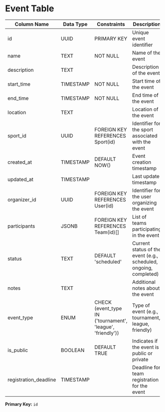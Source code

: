 # Event Table

| Column Name           | Data Type | Constraints                                                | Description                                                       |
| --------------------- | --------- | ---------------------------------------------------------- | ----------------------------------------------------------------- |
| id                    | UUID      | PRIMARY KEY                                                | Unique event identifier                                           |
| name                  | TEXT      | NOT NULL                                                   | Name of the event                                                 |
| description           | TEXT      |                                                            | Description of the event                                          |
| start_time            | TIMESTAMP | NOT NULL                                                   | Start time of the event                                           |
| end_time              | TIMESTAMP | NOT NULL                                                   | End time of the event                                             |
| location              | TEXT      |                                                            | Location of the event                                             |
| sport_id              | UUID      | FOREIGN KEY REFERENCES Sport(id)                           | Identifier for the sport associated with the event                |
| created_at            | TIMESTAMP | DEFAULT NOW()                                              | Event creation timestamp                                          |
| updated_at            | TIMESTAMP |                                                            | Last update timestamp                                             |
| organizer_id          | UUID      | FOREIGN KEY REFERENCES User(id)                            | Identifier for the user organizing the event                      |
| participants          | JSONB     | FOREIGN KEY REFERENCES Team(id)[]                          | List of teams participating in the event                          |
| status                | TEXT      | DEFAULT 'scheduled'                                        | Current status of the event (e.g., scheduled, ongoing, completed) |
| notes                 | TEXT      |                                                            | Additional notes about the event                                  |
| event_type            | ENUM      | CHECK (event_type IN ('tournament', 'league', 'friendly')) | Type of event (e.g., tournament, league, friendly)                |
| is_public             | BOOLEAN   | DEFAULT TRUE                                               | Indicates if the event is public or private                       |
| registration_deadline | TIMESTAMP |                                                            | Deadline for team registration for the event                      |

**Primary Key:** `id`

